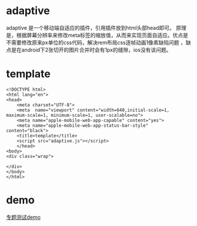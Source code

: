 ﻿# adaptive

adaptive 是一个移动端自适应的插件，引用插件放到html头部head即可。
原理是，根据屏幕分辨率来修改meta标签的缩放值，从而来实现页面自适应。优点是不需要修改原来px单位的css代码，解决rem布局css逐帧动画1像素缺陷问题 ，缺点是在android下2张切开的图片合并时会有1px的缝隙，ios没有该问题。



# template
    <!DOCTYPE html>
    <html lang="en">
    <head>
        <meta charset="UTF-8">
        <meta  name="viewport" content="width=640,initial-scale=1, maximum-scale=1, minimum-scale=1, user-scalable=no">
		<meta name="apple-mobile-web-app-capable" content="yes">
        <meta name="apple-mobile-web-app-status-bar-style" content="black">
        <title>template</title>
        <script src="adaptive.js"></script>
        </head>
    <body>
    <div class="wrap">

    </div>
    </body>
    </html>

# demo
[专题测试demo](https://heqing0712.github.io/adaptive/examples)
